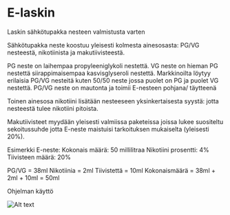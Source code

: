 # E-laskin
Laskin sähkötupakka nesteen valmistusta varten

Sähkötupakka neste koostuu yleisesti kolmesta ainesosasta: PG/VG nesteestä, nikotiinista ja makutiivisteestä.

PG neste on laihempaa propyleeniglykoli nestettä.
VG neste on hieman PG nestettä siirappimaisempaa kasvisglyseroli nestettä.
Markkinoilta löytyy erilaisia PG/VG nesteitä kuten 50/50 neste jossa puolet on PG ja puolet VG nestettä. 
PG/VG neste on mautonta ja toimii E-nesteen pohjana/ täytteenä

Toinen ainesosa nikotiini lisätään nesteeseen yksinkertaisesta syystä: jotta nesteestä tulee nikotiini pitoista. 

Makutiivisteet myydään yleisesti valmiissa paketeissa joissa lukee suositeltu sekoitussuhde jotta E-neste maistuisi tarkoituksen mukaiselta (yleisesti 20%). 

Esimerkki E-neste: 
Kokonais määrä: 50 millilitraa
Nikotiini prosentti: 4%
Tiivisteen määrä: 20%

PG/VG = 38ml
Nikotiinia = 2ml
Tiivistettä  = 10ml
Kokonaismäärä = 38ml + 2ml + 10ml = 50ml

Ohjelman käyttö

![Alt text](https://imgur.com/FlnYNUc)
